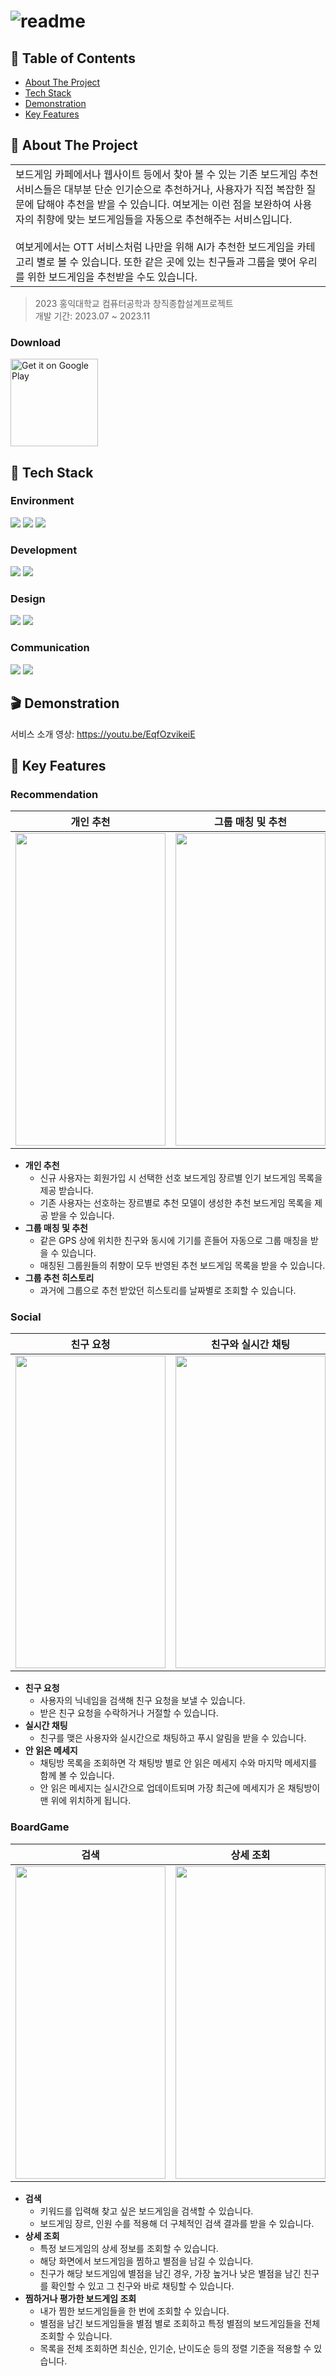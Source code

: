 # ![readme](https://github.com/HeyBoardgame/server/assets/67736320/836646ec-75c9-470b-8fca-5c270fea9603)

## 🚩 Table of Contents

- [About The Project](#-about-the-project)
- [Tech Stack](#-tech-stack)
- [Demonstration](#-demonstration)
- [Key Features](#-key-features)

## 🔖 About The Project
<table>
<tr>
<td>
    보드게임 카페에서나 웹사이트 등에서 찾아 볼 수 있는 기존 보드게임 추천 서비스들은 대부분 단순 인기순으로 추천하거나, 사용자가 직접 복잡한 질문에 답해야 추천을 받을 수 있습니다.
    여보게는 이런 점을 보완하여 사용자의 취향에 맞는 보드게임들을 자동으로 추천해주는 서비스입니다. <br><br>
    여보게에서는 OTT 서비스처럼 나만을 위해 AI가 추천한 보드게임을 카테고리 별로 볼 수 있습니다.
    또한 같은 곳에 있는 친구들과 그룹을 맺어 우리를 위한 보드게임을 추천받을 수도 있습니다.
</td>
</tr>
</table>

> 2023 홍익대학교 컴퓨터공학과 창직종합설계프로젝트 \
> 개발 기간: 2023.07 ~ 2023.11

### Download
<a href="https://play.google.com/store/apps/details?id=com.project.heyboardgame"> 
    <img alt="Get it on Google Play" title="Google Play" src="http://i.imgur.com/mtGRPuM.png" width="140">
</a>

## 🌟 Tech Stack

### Environment
<img src="https://img.shields.io/badge/git-F05032?style=for-the-badge&logo=git&logoColor=white"> <img src="https://img.shields.io/badge/gitlab-FC6D26?style=for-the-badge&logo=gitlab&logoColor=white"> <img src="https://img.shields.io/badge/android studio-3DDC84?style=for-the-badge&logo=androidstudio&logoColor=white">

### Development
<img src="https://img.shields.io/badge/kotlin-7F52FF?style=for-the-badge&logo=kotlin&logoColor=white"> <img src="https://img.shields.io/badge/firebase-FFCA28?style=for-the-badge&logo=firebase&logoColor=white">

### Design
<img src="https://img.shields.io/badge/figma-F24E1E?style=for-the-badge&logo=figma&logoColor=white"> <img src="https://img.shields.io/badge/material design-757575?style=for-the-badge&logo=materialdesign&logoColor=white">

### Communication
<img src="https://img.shields.io/badge/discord-5865F2?style=for-the-badge&logo=discord&logoColor=white"> <img src="https://img.shields.io/badge/notion-000000?style=for-the-badge&logo=notion&logoColor=white">

## 🎬 Demonstration

서비스 소개 영상: https://youtu.be/EqfOzvikeiE

## 📱 Key Features

### Recommendation
|                                                                  개인 추천                                                                  |                                                               그룹 매칭 및 추천                                                                |                                                               그룹 추천 히스토리                                                                |
|:---------------------------------------------------------------------------------------------------------------------------------------:|:---------------------------------------------------------------------------------------------------------------------------------------:|:---------------------------------------------------------------------------------------------------------------------------------------:|
| <img src = "https://github.com/HeyBoardgame/android/assets/67736320/71b32632-379d-487f-aeee-16cbdbd4c705" width = 240vw height = 500vh> | <img src = "https://github.com/HeyBoardgame/android/assets/67736320/6988b286-982a-458d-a68b-2fb1858244ce" width = 240vw height = 500vh> | <img src = "https://github.com/HeyBoardgame/android/assets/67736320/8c7f90fa-d9c2-4815-9b70-f7cc734aa9b2" width = 240vw height = 500vh> |

- **개인 추천**
  - 신규 사용자는 회원가입 시 선택한 선호 보드게임 장르별 인기 보드게임 목록을 제공 받습니다.
  - 기존 사용자는 선호하는 장르별로 추천 모델이 생성한 추천 보드게임 목록을 제공 받을 수 있습니다.
- **그룹 매칭 및 추천**
  - 같은 GPS 상에 위치한 친구와 동시에 기기를 흔들어 자동으로 그룹 매칭을 받을 수 있습니다.
  - 매칭된 그룹원들의 취향이 모두 반영된 추천 보드게임 목록을 받을 수 있습니다.
- **그룹 추천 히스토리**
  - 과거에 그룹으로 추천 받았던 히스토리를 날짜별로 조회할 수 있습니다.


### Social
|                                                                  친구 요청                                                                  |                                                               친구와 실시간 채팅                                                                |                                                            안 읽은 메세지 실시간 업데이트                                                            |
|:---------------------------------------------------------------------------------------------------------------------------------------:|:---------------------------------------------------------------------------------------------------------------------------------------:|:---------------------------------------------------------------------------------------------------------------------------------------:|
| <img src = "https://github.com/HeyBoardgame/android/assets/67736320/9078857c-9734-4027-9694-0c62e975e5da" width = 240vw height = 500vh> | <img src = "https://github.com/HeyBoardgame/android/assets/67736320/deee9685-154d-4236-8cb0-aa9855acaa7f" width = 240vw height = 500vh> | <img src = "https://github.com/HeyBoardgame/android/assets/67736320/d263cca1-5ac7-41ab-a0f6-b868402dad47" width = 240vw height = 500vh> |

- **친구 요청**
  - 사용자의 닉네임을 검색해 친구 요청을 보낼 수 있습니다.
  - 받은 친구 요청을 수락하거나 거절할 수 있습니다.
- **실시간 채팅**
  - 친구를 맺은 사용자와 실시간으로 채팅하고 푸시 알림을 받을 수 있습니다.
- **안 읽은 메세지**
  - 채팅방 목록을 조회하면 각 채팅방 별로 안 읽은 메세지 수와 마지막 메세지를 함께 볼 수 있습니다.
  - 안 읽은 메세지는 실시간으로 업데이트되며 가장 최근에 메세지가 온 채팅방이 맨 위에 위치하게 됩니다.

### BoardGame
|                                                                   검색                                                                    |                                                                  상세 조회                                                                  |                                                            찜하거나 평가한 보드게임 조회                                                             |
|:---------------------------------------------------------------------------------------------------------------------------------------:|:---------------------------------------------------------------------------------------------------------------------------------------:|:---------------------------------------------------------------------------------------------------------------------------------------:|
| <img src = "https://github.com/HeyBoardgame/android/assets/67736320/4bc955d1-1078-4a95-b033-9b93850bd32e" width = 240vw height = 500vh> | <img src = "https://github.com/HeyBoardgame/android/assets/67736320/60036df7-1e4a-4ed9-83c1-c629ea42a972" width = 240vw height = 500vh> | <img src = "https://github.com/HeyBoardgame/android/assets/67736320/e3e7e5e4-da4e-47a4-bf96-1c06bf7a9d95" width = 240vw height = 500vh> |

- **검색**
  - 키워드를 입력해 찾고 싶은 보드게임을 검색할 수 있습니다.
  - 보드게임 장르, 인원 수를 적용해 더 구체적인 검색 결과를 받을 수 있습니다.
- **상세 조회**
  - 특정 보드게임의 상세 정보를 조회할 수 있습니다.
  - 해당 화면에서 보드게임을 찜하고 별점을 남길 수 있습니다.
  - 친구가 해당 보드게임에 별점을 남긴 경우, 가장 높거나 낮은 별점을 남긴 친구를 확인할 수 있고 그 친구와 바로 채팅할 수 있습니다.
- **찜하거나 평가한 보드게임 조회**
  - 내가 찜한 보드게임들을 한 번에 조회할 수 있습니다.
  - 별점을 남긴 보드게임들을 별점 별로 조회하고 특정 별점의 보드게임들을 전체 조회할 수 있습니다.
  - 목록을 전체 조회하면 최신순, 인기순, 난이도순 등의 정렬 기준을 적용할 수 있습니다.
